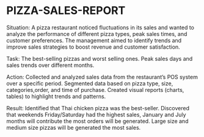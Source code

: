 # PIZZA-SALES-REPORT
Situation:
      A pizza restaurant noticed fluctuations in its sales and wanted to analyze the performance of different pizza types, peak sales times, and customer preferences. The          management aimed to identify trends and improve sales strategies to boost revenue and customer satisfaction.

Task:
    The best-selling pizzas and worst selling ones.
    Peak sales days and sales trends over different months.
    
Action:
    Collected and analyzed sales data from the restaurant’s POS system over a specific period.
    Segmented data based on pizza type, size, categories,order, and time of purchase.
    Created visual reports (charts, tables) to highlight trends and patterns.
    
Result:
    Identified that Thai chicken pizza was the best-seller.
    Discovered that weekends Friday/Saturday had the highest sales, January and July months will contribute the most orders will be generated.
    Large size and medium size pizzas will be generated the most sales.
    
    
     
